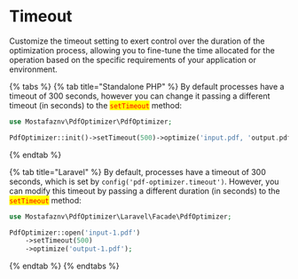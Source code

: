 # Timeout

Customize the timeout setting to exert control over the duration of the optimization process, allowing you to fine-tune the time allocated for the operation based on the specific requirements of your application or environment.



{% tabs %}
{% tab title="Standalone PHP" %}
By default processes have a timeout of 300 seconds, however you can change it passing a different timeout (in seconds) to the <mark style="color:red;">`setTimeout`</mark> method:&#x20;

```php
use Mostafaznv\PdfOptimizer\PdfOptimizer;

PdfOptimizer::init()->setTimeout(500)->optimize('input.pdf, 'output.pdf');
```
{% endtab %}

{% tab title="Laravel" %}
By default, processes have a timeout of 300 seconds, which is set by `config('pdf-optimizer.timeout')`. However, you can modify this timeout by passing a different duration (in seconds) to the <mark style="color:red;">`setTimeout`</mark> method:

```php
use Mostafaznv\PdfOptimizer\Laravel\Facade\PdfOptimizer;

PdfOptimizer::open('input-1.pdf')
    ->setTimeout(500)
    ->optimize('output-1.pdf');
```
{% endtab %}
{% endtabs %}

